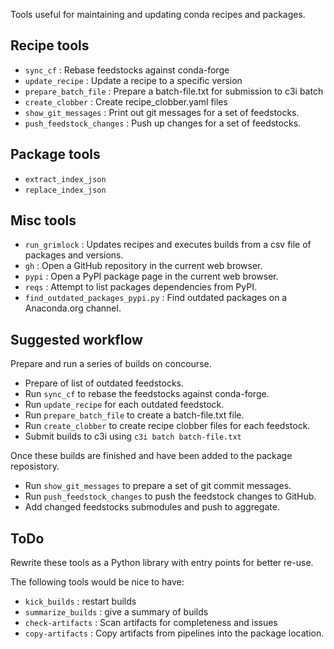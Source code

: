 Tools useful for maintaining and updating conda recipes and packages.

Recipe tools
------------

* `sync_cf` : Rebase feedstocks against conda-forge
* `update_recipe` : Update a recipe to a specific version
* `prepare_batch_file` : Prepare a batch-file.txt for submission to c3i batch
* `create_clobber` : Create recipe_clobber.yaml files
* `show_git_messages` : Print out git messages for a set of feedstocks.
* `push_feedstock_changes` : Push up changes for a set of feedstocks.

Package tools
-------------

* `extract_index_json`
* `replace_index_json`

Misc tools
----------
* `run_grimlock` : Updates recipes and executes builds from a csv file of packages and versions.
* `gh` : Open a GitHub repository in the current web browser.
* `pypi` : Open a PyPI package page in the current web browser.
* `reqs` : Attempt to list packages dependencies from PyPI.
* `find_outdated_packages_pypi.py` : Find outdated packages on a Anaconda.org channel.


Suggested workflow
------------------

Prepare and run a series of builds on concourse.

* Prepare of list of outdated feedstocks.
* Run `sync_cf` to rebase the feedstocks against conda-forge.
* Run `update_recipe` for each outdated feedstock.
* Run `prepare_batch_file` to create a batch-file.txt file.
* Run `create_clobber` to create recipe clobber files for each feedstock.
* Submit builds to c3i using `c3i batch batch-file.txt` 

Once these builds are finished and have been added to the package reposistory.

* Run `show_git_messages` to prepare a set of git commit messages.
* Run `push_feedstock_changes` to push the feedstock changes to GitHub.
* Add changed feedstocks submodules and push to aggregate.


ToDo
----

Rewrite these tools as a Python library with entry points for better re-use.

The following tools would be nice to have:

* `kick_builds` : restart builds
* `summarize_builds` : give a summary of builds
* `check-artifacts` : Scan artifacts for completeness and issues
* `copy-artifacts` : Copy artifacts from pipelines into the package location.
